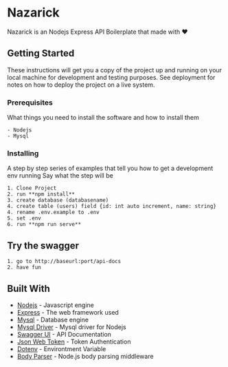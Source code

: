 # Nazarick
Nazarick is an Nodejs Express API Boilerplate that made with :heart:
## Getting Started
These instructions will get you a copy of the project up and running on your local machine for development and testing purposes. See deployment for notes on how to deploy the project on a live system.
### Prerequisites
What things you need to install the software and how to install them
```
- Nodejs
- Mysql
```
### Installing
A step by step series of examples that tell you how to get a development env running
Say what the step will be
```
1. Clone Project
2. run **npm install**
3. create database (databasename)
4. create table (users) field {id: int auto increment, name: string}
4. rename .env.example to .env
5. set .env
6. run **npm run serve**
```
## Try the swagger
```
1. go to http://baseurl:port/api-docs
2. have fun
```
## Built With
* [Nodejs](http://www.dropwizard.io/1.0.2/docs/) - Javascript engine
* [Express](https://maven.apache.org/) - The web framework used
* [Mysql](https://www.mysql.com) - Database engine
* [Mysql Driver](https://www.npmjs.com/package/mysql#introduction) - Mysql driver for Nodejs
* [Swagger UI](https://www.npmjs.com/package/swagger-ui-express) - API Documentation
* [Json Web Token](https://jwt.io/introduction/) - Token Authentication
* [Dotenv](https://www.npmjs.com/package/dotenv) - Environtment Variable
* [Body Parser](https://www.npmjs.com/package/body-parser) - Node.js body parsing middleware
